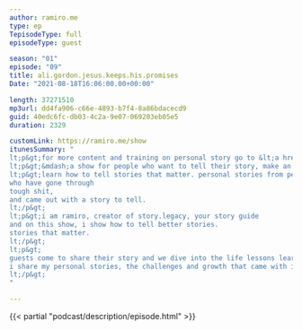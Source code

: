 ```yaml
---
author: ramiro.me
type: ep
TepisodeType: full
episodeType: guest

season: "01"
episode: "09"
title: ali.gordon.jesus.keeps.his.promises
Date: "2021-08-18T16:06:00.00+00:00"

length: 37271510
mp3url: dd4fa906-c66e-4893-b7f4-8a86bdacecd9
guid: 40edc6fc-db03-4c2a-9e07-069203eb05e5
duration: 2329

customLink: https://ramiro.me/show
itunesSummary: "
lt;p&gt;for more content and training on personal story go to &lt;a href=&quot;http://ramiro.me/show&quot;&gt;ramiro.me/show&lt;/a&gt;lt;/p&gt;
lt;p&gt;&mdash;a show for people who want to tell their story, make an impact and leave a legacy.lt;/p&gt;
lt;p&gt;learn how to tell stories that matter. personal stories from people just like you,
who have gone through
tough shit,
and came out with a story to tell.
lt;/p&gt;
lt;p&gt;i am ramiro, creator of story.legacy, your story guide
and on this show, i show how to tell better stories.
stories that matter.
lt;/p&gt;
lt;p&gt;
guests come to share their story and we dive into the life lessons learned from those personal experiences.
i share my personal stories, the challenges and growth that came with it.
lt;/p&gt;
"

---
```

{{< partial "podcast/description/episode.html" >}}
